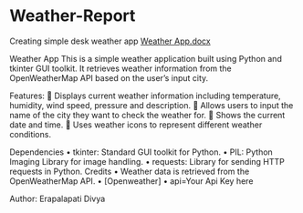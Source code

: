# Weather-Report
Creating simple desk weather app
[Weather App.docx](https://github.com/Erapalapati/Weather-Report/files/15148150/Weather.App.docx)


Weather App
This is a simple weather application built using Python and tkinter GUI toolkit. It retrieves weather information from the OpenWeatherMap API based on the user’s input city.

Features:
	Displays current weather information including temperature, humidity, wind speed, pressure and description.
	Allows users to input the name of the city they want to check the weather for.
	Shows the current date and time.
	Uses weather icons to represent different weather conditions.
 

Dependencies
•	tkinter: Standard GUI toolkit for Python.
•	PIL: Python Imaging Library for image handling.
•	requests: Library for sending HTTP requests in Python.
Credits
•	Weather data is retrieved from the OpenWeatherMap API.
•	[Openweather]
•	api=Your Api Key here

Author:
Erapalapati Divya
